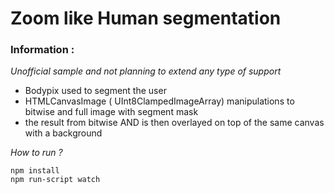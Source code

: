 # Zoom like Human segmentation

### Information : 

*Unofficial sample and not planning to extend any type of support*  

- Bodypix used to segment the user
- HTMLCanvasImage ( UInt8ClampedImageArray) manipulations to bitwise and full image with segment mask 
- the result from bitwise AND is then overlayed on top of the same canvas with a background

*How to run ?*

```
npm install
npm run-script watch
```